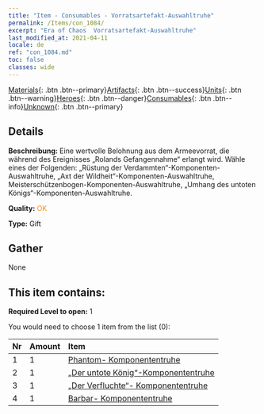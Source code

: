 ```yaml
---
title: "Item - Consumables - Vorratsartefakt-Auswahltruhe"
permalink: /Items/con_1084/
excerpt: "Era of Chaos  Vorratsartefakt-Auswahltruhe"
last_modified_at: 2021-04-11
locale: de
ref: "con_1084.md"
toc: false
classes: wide
---
```

 [Materials](/de/Items/){: .btn .btn--primary}[Artifacts](/de/Items/Artifacts/){: .btn .btn--success}[Units](/de/Items/Units/){: .btn .btn--warning}[Heroes](/de/Items/Heroes/){: .btn .btn--danger}[Consumables](/de/Items/Consumables/){: .btn .btn--info}[Unknown](/de/Items/Unknown/){: .btn .btn--primary}

## Details
 **Beschreibung:** Eine wertvolle Belohnung aus dem Armeevorrat, die während des Ereignisses „Rolands Gefangennahme“ erlangt wird. Wähle eines der Folgenden: „Rüstung der Verdammten“-Komponenten-Auswahltruhe, „Axt der Wildheit“-Komponenten-Auswahltruhe, Meisterschützenbogen-Komponenten-Auswahltruhe, „Umhang des untoten Königs“-Komponenten-Auswahltruhe.

 **Quality:** <span style="color: #FF8C00">OK</span>

 **Type:** Gift

## Gather

  None

## This item contains:

 **Required Level to open:** 1

 You would need to choose 1 item from the list (0):

  | Nr | Amount |     Item    |
  |:---|:-------|:------------|
  | 1 | 1 | [Phantom- Komponententruhe](/de/Items/con_1339/) | 
  | 2 | 1 | [„Der untote König“-Komponententruhe](/de/Items/con_1340/) | 
  | 3 | 1 | [„Der Verfluchte“- Komponententruhe](/de/Items/con_1341/) | 
  | 4 | 1 | [Barbar- Komponententruhe](/de/Items/con_1342/) | 
